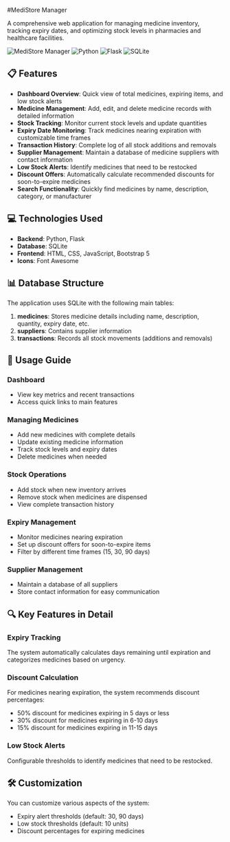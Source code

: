 #MediStore Manager

A comprehensive web application for managing medicine inventory, tracking expiry dates, and optimizing stock levels in pharmacies and healthcare facilities.

![MediStore Manager](https://img.shields.io/badge/Medicine-Stock%20Management-blue)
![Python](https://img.shields.io/badge/Python-3.x-green)
![Flask](https://img.shields.io/badge/Flask-2.2.3-lightgrey)
![SQLite](https://img.shields.io/badge/Database-SQLite-orange)

## 📋 Features

- **Dashboard Overview**: Quick view of total medicines, expiring items, and low stock alerts
- **Medicine Management**: Add, edit, and delete medicine records with detailed information
- **Stock Tracking**: Monitor current stock levels and update quantities
- **Expiry Date Monitoring**: Track medicines nearing expiration with customizable time frames
- **Transaction History**: Complete log of all stock additions and removals
- **Supplier Management**: Maintain a database of medicine suppliers with contact information
- **Low Stock Alerts**: Identify medicines that need to be restocked
- **Discount Offers**: Automatically calculate recommended discounts for soon-to-expire medicines
- **Search Functionality**: Quickly find medicines by name, description, category, or manufacturer

## 💻 Technologies Used

- **Backend**: Python, Flask
- **Database**: SQLite
- **Frontend**: HTML, CSS, JavaScript, Bootstrap 5
- **Icons**: Font Awesome

## 📊 Database Structure

The application uses SQLite with the following main tables:

1. **medicines**: Stores medicine details including name, description, quantity, expiry date, etc.
2. **suppliers**: Contains supplier information
3. **transactions**: Records all stock movements (additions and removals)

## 📱 Usage Guide

### Dashboard
- View key metrics and recent transactions
- Access quick links to main features

### Managing Medicines
- Add new medicines with complete details
- Update existing medicine information
- Track stock levels and expiry dates
- Delete medicines when needed

### Stock Operations
- Add stock when new inventory arrives
- Remove stock when medicines are dispensed
- View complete transaction history

### Expiry Management
- Monitor medicines nearing expiration
- Set up discount offers for soon-to-expire items
- Filter by different time frames (15, 30, 90 days)

### Supplier Management
- Maintain a database of all suppliers
- Store contact information for easy communication

## 🔍 Key Features in Detail

### Expiry Tracking
The system automatically calculates days remaining until expiration and categorizes medicines based on urgency.

### Discount Calculation
For medicines nearing expiration, the system recommends discount percentages:
- 50% discount for medicines expiring in 5 days or less
- 30% discount for medicines expiring in 6-10 days
- 15% discount for medicines expiring in 11-15 days

### Low Stock Alerts
Configurable thresholds to identify medicines that need to be restocked.

## 🛠️ Customization

You can customize various aspects of the system:
- Expiry alert thresholds (default: 30, 90 days)
- Low stock thresholds (default: 10 units)
- Discount percentages for expiring medicines
